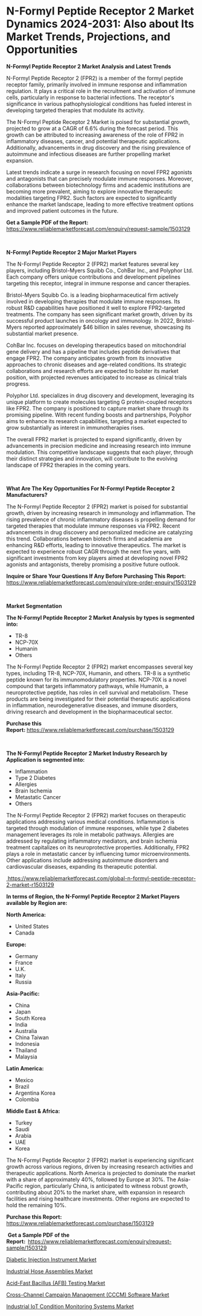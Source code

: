 <p><h1>N-Formyl Peptide Receptor 2 Market Dynamics 2024-2031: Also about Its Market Trends, Projections, and Opportunities</h1></p><p><strong>N-Formyl Peptide Receptor 2 Market Analysis and Latest Trends</strong></p>
<p><p>N-Formyl Peptide Receptor 2 (FPR2) is a member of the formyl peptide receptor family, primarily involved in immune response and inflammation regulation. It plays a critical role in the recruitment and activation of immune cells, particularly in response to bacterial infections. The receptor's significance in various pathophysiological conditions has fueled interest in developing targeted therapies that modulate its activity.</p><p>The N-Formyl Peptide Receptor 2 Market is poised for substantial growth, projected to grow at a CAGR of 6.6% during the forecast period. This growth can be attributed to increasing awareness of the role of FPR2 in inflammatory diseases, cancer, and potential therapeutic applications. Additionally, advancements in drug discovery and the rising prevalence of autoimmune and infectious diseases are further propelling market expansion.</p><p>Latest trends indicate a surge in research focusing on novel FPR2 agonists and antagonists that can precisely modulate immune responses. Moreover, collaborations between biotechnology firms and academic institutions are becoming more prevalent, aiming to explore innovative therapeutic modalities targeting FPR2. Such factors are expected to significantly enhance the market landscape, leading to more effective treatment options and improved patient outcomes in the future.</p></p>
<p><strong>Get a Sample PDF of the Report:&nbsp;</strong> <a href="https://www.reliablemarketforecast.com/enquiry/request-sample/1503129?utm_campaign=1110&utm_medium=2&utm_source=Github&utm_content=ia&utm_term=13102024&utm_id=n-formyl-peptide-receptor-2">https://www.reliablemarketforecast.com/enquiry/request-sample/1503129</a></p>
<p>&nbsp;</p>
<p><strong>N-Formyl Peptide Receptor 2 Major Market Players</strong></p>
<p><p>The N-Formyl Peptide Receptor 2 (FPR2) market features several key players, including Bristol-Myers Squibb Co., CohBar Inc., and Polyphor Ltd. Each company offers unique contributions and development pipelines targeting this receptor, integral in immune response and cancer therapies.</p><p>Bristol-Myers Squibb Co. is a leading biopharmaceutical firm actively involved in developing therapies that modulate immune responses. Its robust R&D capabilities have positioned it well to explore FPR2-targeted treatments. The company has seen significant market growth, driven by its successful product launches in oncology and immunology. In 2022, Bristol-Myers reported approximately $46 billion in sales revenue, showcasing its substantial market presence.</p><p>CohBar Inc. focuses on developing therapeutics based on mitochondrial gene delivery and has a pipeline that includes peptide derivatives that engage FPR2. The company anticipates growth from its innovative approaches to chronic diseases and age-related conditions. Its strategic collaborations and research efforts are expected to bolster its market position, with projected revenues anticipated to increase as clinical trials progress.</p><p>Polyphor Ltd. specializes in drug discovery and development, leveraging its unique platform to create molecules targeting G protein-coupled receptors like FPR2. The company is positioned to capture market share through its promising pipeline. With recent funding boosts and partnerships, Polyphor aims to enhance its research capabilities, targeting a market expected to grow substantially as interest in immunotherapies rises.</p><p>The overall FPR2 market is projected to expand significantly, driven by advancements in precision medicine and increasing research into immune modulation. This competitive landscape suggests that each player, through their distinct strategies and innovation, will contribute to the evolving landscape of FPR2 therapies in the coming years.</p></p>
<p>&nbsp;</p>
<p><strong>What Are The Key Opportunities For N-Formyl Peptide Receptor 2 Manufacturers?</strong></p>
<p><p>The N-Formyl Peptide Receptor 2 (FPR2) market is poised for substantial growth, driven by increasing research in immunology and inflammation. The rising prevalence of chronic inflammatory diseases is propelling demand for targeted therapies that modulate immune responses via FPR2. Recent advancements in drug discovery and personalized medicine are catalyzing this trend. Collaborations between biotech firms and academia are enhancing R&D efforts, leading to innovative therapeutics. The market is expected to experience robust CAGR through the next five years, with significant investments from key players aimed at developing novel FPR2 agonists and antagonists, thereby promising a positive future outlook.</p></p>
<p><strong>Inquire or Share Your Questions If Any Before Purchasing This Report:</strong> <a href="https://www.reliablemarketforecast.com/enquiry/pre-order-enquiry/1503129?utm_campaign=1110&utm_medium=2&utm_source=Github&utm_content=ia&utm_term=13102024&utm_id=n-formyl-peptide-receptor-2">https://www.reliablemarketforecast.com/enquiry/pre-order-enquiry/1503129</a></p>
<p>&nbsp;</p>
<p><strong>Market Segmentation</strong></p>
<p><strong>The N-Formyl Peptide Receptor 2 Market Analysis by types is segmented into:</strong></p>
<p><ul><li>TR-8</li><li>NCP-70X</li><li>Humanin</li><li>Others</li></ul></p>
<p><p>The N-Formyl Peptide Receptor 2 (FPR2) market encompasses several key types, including TR-8, NCP-70X, Humanin, and others. TR-8 is a synthetic peptide known for its immunomodulatory properties. NCP-70X is a novel compound that targets inflammatory pathways, while Humanin, a neuroprotective peptide, has roles in cell survival and metabolism. These products are being investigated for their potential therapeutic applications in inflammation, neurodegenerative diseases, and immune disorders, driving research and development in the biopharmaceutical sector.</p></p>
<p><strong>Purchase this Report:&nbsp;</strong><a href="https://www.reliablemarketforecast.com/purchase/1503129?utm_campaign=1110&utm_medium=2&utm_source=Github&utm_content=ia&utm_term=13102024&utm_id=n-formyl-peptide-receptor-2">https://www.reliablemarketforecast.com/purchase/1503129</a></p>
<p>&nbsp;</p>
<p><strong>The N-Formyl Peptide Receptor 2 Market Industry Research by Application is segmented into:</strong></p>
<p><ul><li>Inflammation</li><li>Type 2 Diabetes</li><li>Allergies</li><li>Brain Ischemia</li><li>Metastatic Cancer</li><li>Others</li></ul></p>
<p><p>The N-Formyl Peptide Receptor 2 (FPR2) market focuses on therapeutic applications addressing various medical conditions. Inflammation is targeted through modulation of immune responses, while type 2 diabetes management leverages its role in metabolic pathways. Allergies are addressed by regulating inflammatory mediators, and brain ischemia treatment capitalizes on its neuroprotective properties. Additionally, FPR2 plays a role in metastatic cancer by influencing tumor microenvironments. Other applications include addressing autoimmune disorders and cardiovascular diseases, expanding its therapeutic potential.</p></p>
<p><a href="https://www.reliablemarketforecast.com/global-n-formyl-peptide-receptor-2-market-r1503129?utm_campaign=1110&utm_medium=2&utm_source=Github&utm_content=ia&utm_term=13102024&utm_id=n-formyl-peptide-receptor-2">&nbsp;https://www.reliablemarketforecast.com/global-n-formyl-peptide-receptor-2-market-r1503129</a></p>
<p><strong>In terms of Region, the N-Formyl Peptide Receptor 2 Market Players available by Region are:</strong></p>
<p>
    <p> <strong> North America: </strong>
        <ul>
            <li>United States</li>
            <li>Canada</li>
        </ul>
        </p> 
    <p> <strong> Europe: </strong>
        <ul>
            <li>Germany</li>
            <li>France</li>
            <li>U.K.</li>
            <li>Italy</li>
            <li>Russia</li>
        </ul>
        </p> 
    <p> <strong> Asia-Pacific: </strong>
        <ul>
            <li>China</li>
            <li>Japan</li>
            <li>South Korea</li>
            <li>India</li>
            <li>Australia</li>
            <li>China Taiwan</li>
            <li>Indonesia</li>
            <li>Thailand</li>
            <li>Malaysia</li>
        </ul>
        </p> 
    <p> <strong> Latin America: </strong>
        <ul>
            <li>Mexico</li>
            <li>Brazil</li>
            <li>Argentina Korea</li>
            <li>Colombia</li>
        </ul>
        </p> 
    <p> <strong> Middle East & Africa: </strong>
        <ul>
            <li>Turkey</li>
            <li>Saudi</li>
            <li>Arabia</li>
            <li>UAE</li>
            <li>Korea</li>
        </ul>
    </p>
    </p>
<p><p>The N-Formyl Peptide Receptor 2 (FPR2) market is experiencing significant growth across various regions, driven by increasing research activities and therapeutic applications. North America is projected to dominate the market with a share of approximately 40%, followed by Europe at 30%. The Asia-Pacific region, particularly China, is anticipated to witness robust growth, contributing about 20% to the market share, with expansion in research facilities and rising healthcare investments. Other regions are expected to hold the remaining 10%.</p></p>
<p><strong>Purchase this Report: </strong><a href="https://www.reliablemarketforecast.com/purchase/1503129?utm_campaign=1110&utm_medium=2&utm_source=Github&utm_content=ia&utm_term=13102024&utm_id=n-formyl-peptide-receptor-2">https://www.reliablemarketforecast.com/purchase/1503129</a></p>
<p>&nbsp;<strong>Get a Sample PDF of the Report:&nbsp;&nbsp;</strong><a href="https://www.reliablemarketforecast.com/enquiry/request-sample/1503129?utm_campaign=1110&utm_medium=2&utm_source=Github&utm_content=ia&utm_term=13102024&utm_id=n-formyl-peptide-receptor-2">https://www.reliablemarketforecast.com/enquiry/request-sample/1503129</a></p>
<p><strong></strong></p>
<p><p><a href="https://github.com/wydramppetrox/Market-Research-Report-List-1/blob/main/diabetic-injection-instrument-market.md?utm_campaign=1110&utm_medium=2&utm_source=Github&utm_content=ia&utm_term=13102024&utm_id=n-formyl-peptide-receptor-2">Diabetic Injection Instrument Market</a></p><p><a href="https://issuu.com/reportprime-2/docs/industrial-hose-assemblies-market-s_2483a9e6a2cd7c?utm_campaign=1110&utm_medium=2&utm_source=Github&utm_content=ia&utm_term=13102024&utm_id=n-formyl-peptide-receptor-2">Industrial Hose Assemblies Market</a></p><p><a href="https://www.linkedin.com/pulse/sustainability-trends-acid-fast-bacillus-afb-testing-zqc4e?utm_campaign=1110&utm_medium=2&utm_source=Github&utm_content=ia&utm_term=13102024&utm_id=n-formyl-peptide-receptor-2">Acid-Fast Bacillus (AFB) Testing Market</a></p><p><a href="https://www.linkedin.com/pulse/cross-channel-campaign-management-cccm-software-market-indicators-3cdec?utm_campaign=1110&utm_medium=2&utm_source=Github&utm_content=ia&utm_term=13102024&utm_id=n-formyl-peptide-receptor-2">Cross-Channel Campaign Management (CCCM) Software Market</a></p><p><a href="https://github.com/janelbaub6/Market-Research-Report-List-1/blob/main/industrial-iot-condition-monitoring-systems-market.md?utm_campaign=1110&utm_medium=2&utm_source=Github&utm_content=ia&utm_term=13102024&utm_id=n-formyl-peptide-receptor-2">Industrial IoT Condition Monitoring Systems Market</a></p></p>